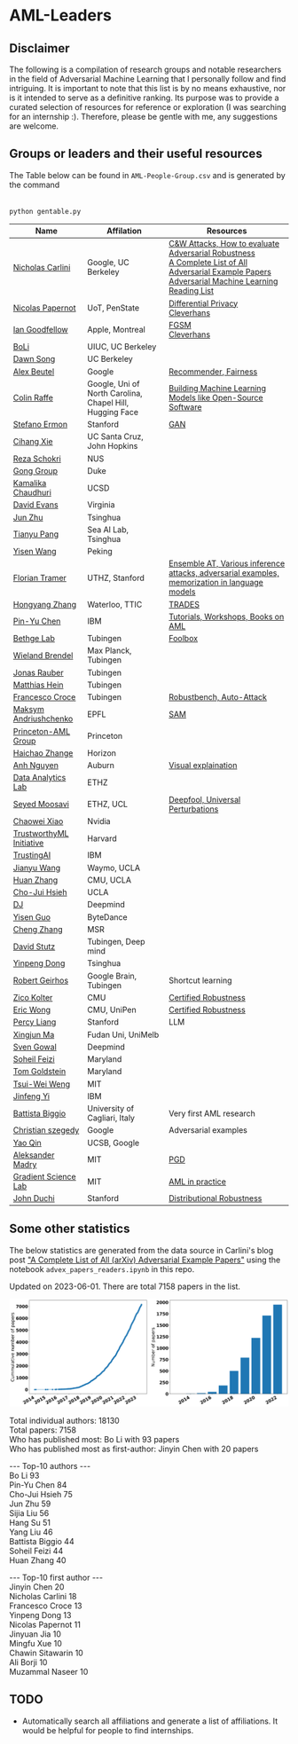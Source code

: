 # AML-Leaders

## Disclaimer 
The following is a compilation of research groups and notable researchers in the field of Adversarial Machine Learning that I personally follow and find intriguing. It is important to note that this list is by no means exhaustive, nor is it intended to serve as a definitive ranking. Its purpose was to provide a curated selection of resources for reference or exploration (I was searching for an internship :). Therefore, please be gentle with me, any suggestions are welcome.


## Groups or leaders and their useful resources 

The Table below can be found in `AML-People-Group.csv` and is generated by the command 

```bash

python gentable.py

```


|Name |Affilation |Resources | 
|----|----------|---------| 
|[Nicholas Carlini](https://nicholas.carlini.com) |Google, UC Berkeley |[C&W Attacks, How to evaluate Adversarial Robustness](https://arxiv.org/abs/1902.06705)<br> [A Complete List of All Adversarial Example Papers](https://nicholas.carlini.com/writing/2019/all-adversarial-example-papers.html)<br> [Adversarial Machine Learning Reading List](https://nicholas.carlini.com/writing/2018/adversarial-machine-learning-reading-list.html)| 
|[Nicolas Papernot](https://www.papernot.fr/) |UoT, PenState |[Differential Privacy](http://www.cleverhans.io/2021/05/01/capc.html)<br> [Cleverhans](http://www.cleverhans.io/)| 
|[Ian Goodfellow](https://www.iangoodfellow.com/) |Apple, Montreal |[FGSM ](https://arxiv.org/abs/1412.6572)<br> [Cleverhans](http://www.cleverhans.io/)| 
|[BoLi](https://aisecure.github.io/) |UIUC, UC Berkeley || 
|[Dawn Song ](https://people.eecs.berkeley.edu/~dawnsong/) |UC Berkeley  || 
|[Alex Beutel ](https://alexbeutel.com/projects.html) |Google  |[Recommender, Fairness](https://rrs2022.github.io/)| 
|[Colin Raffe ](https://colinraffel.com/) |Google, Uni of North Carolina, Chapel Hill, Hugging Face |[Building Machine Learning Models like Open-Source Software](https://dl.acm.org/doi/10.1145/3545111)| 
|[Stefano Ermon ](https://cs.stanford.edu/~ermon/#pub) |Stanford |[GAN](https://cs.stanford.edu/~ermon/#pub)| 
|[Cihang Xie ](https://cihangxie.github.io/) |UC Santa Cruz, John Hopkins || 
|[Reza Schokri](https://www.comp.nus.edu.sg/~reza/) |NUS || 
|[Gong Group ](http://gonglab.pratt.duke.edu/publications-year) |Duke || 
|[Kamalika Chaudhuri](https://cseweb.ucsd.edu//~kamalika/index.html) |UCSD  || 
|[David Evans](https://www.cs.virginia.edu/~evans/) |Virginia  || 
|[Jun Zhu](https://ml.cs.tsinghua.edu.cn/~jun/index.shtml) |Tsinghua || 
|[Tianyu Pang ](https://p2333.github.io/) |Sea AI Lab, Tsinghua || 
|[Yisen Wang](https://yisenwang.github.io/) |Peking  || 
|[Florian Tramer](https://floriantramer.com/) |UTHZ, Stanford |[Ensemble AT, Various inference attacks, adversarial examples, memorization in language models](https://floriantramer.com/)| 
|[Hongyang Zhang](https://hongyanz.github.io/) |Waterloo, TTIC  |[TRADES](https://hongyanz.github.io/)| 
|[Pin-Yu Chen](https://sites.google.com/site/pinyuchenpage/home) |IBM  |[Tutorials, Workshops, Books on AML](https://sites.google.com/site/pinyuchenpage/home)| 
|[Bethge Lab](https://bethgelab.org/) |Tubingen  |[Foolbox](https://github.com/bethgelab/foolbox)| 
|[Wieland Brendel ](https://robustml.is.mpg.de/) |Max Planck, Tubingen  || 
|[Jonas Rauber](https://scholar.google.de/citations?user=1ujJpuMAAAAJ) |Tubingen  || 
|[Matthias Hein](https://uni-tuebingen.de/fakultaeten/mathematisch-naturwissenschaftliche-fakultaet/fachbereiche/informatik/lehrstuehle/maschinelles-lernen/news/) |Tubingen  || 
|[Francesco Croce](https://scholar.google.com/citations?user=laq9cq0AAAAJ&hl=en) |Tubingen  |[Robustbench, Auto-Attack](https://robustbench.github.io/)| 
|[Maksym Andriushchenko](https://www.andriushchenko.me/) |EPFL |[SAM](https://www.andriushchenko.me/)| 
|[Princeton-AML Group](http://adversarial-learning.princeton.edu/) |Princeton  || 
|[Haichao Zhange](https://sites.google.com/site/hczhang1/) |Horizon  || 
|[Anh Nguyen](https://anhnguyen.me/research/) |Auburn |[Visual explaination](https://anhnguyen.me/research/)| 
|[Data Analytics Lab ](http://www.da.inf.ethz.ch/people/) |ETHZ || 
|[Seyed Moosavi](https://smoosavi.me/) |ETHZ, UCL  |[Deepfool, Universal Perturbations](https://smoosavi.me/)| 
|[Chaowei Xiao](https://xiaocw11.github.io/) |Nvidia || 
|[TrustworthyML Initiative](https://www.trustworthyml.org/) |Harvard  || 
|[TrustingAI ](https://research.ibm.com/topics/trustworthy-ai) |IBM  || 
|[Jianyu Wang](https://www.jianyuwang.me/) |Waymo, UCLA || 
|[Huan Zhang ](http://www.huan-zhang.com/) |CMU, UCLA || 
|[Cho-Jui Hsieh ](http://web.cs.ucla.edu/~chohsieh/publications.html) |UCLA  || 
|[DJ ](https://dj-research.netlify.app/#about) |Deepmind  || 
|[Yisen Guo](https://yiwenguo.github.io/) |ByteDance  || 
|[Cheng Zhang](https://cheng-zhang.org/) |MSR  || 
|[David Stutz](https://davidstutz.de/author/david-stutz/) |Tubingen, Deep mind || 
|[Yinpeng Dong](https://ml.cs.tsinghua.edu.cn/~yinpeng/) |Tsinghua || 
|[Robert Geirhos](https://robertgeirhos.com/) |Google Brain, Tubingen  |Shortcut learning| 
|[Zico Kolter](http://zicokolter.com/) |CMU |[Certified Robustness](http://zicokolter.com/)| 
|[Eric Wong](https://riceric22.github.io/) |CMU, UniPen |[Certified Robustness](https://riceric22.github.io/)| 
|[Percy Liang](https://cs.stanford.edu/~pliang/) |Stanford |LLM| 
|[Xingjun Ma](http://xingjunma.com/) |Fudan Uni, UniMelb  || 
|[Sven Gowal](https://scholar.google.com/citations?hl=en&user=7wclGnQAAAAJ&view_op=list_works&sortby=pubdate) |Deepmind  || 
|[Soheil Feizi](http://www.cs.umd.edu/~sfeizi/) |Maryland  || 
|[Tom Goldstein ](http://www.cs.umd.edu/~tomg/) |Maryland  || 
|[Tsui-Wei Weng](https://lilyweng.github.io/) |MIT || 
|[Jinfeng Yi](https://jinfengyi.net/) |IBM  || 
|[Battista Biggio](https://battistabiggio.github.io/) |University of Cagliari, Italy |Very first AML research| 
|[Christian szegedy](https://scholar.google.com/citations?user=bnQMuzgAAAAJ&hl=en) |Google |Adversarial examples| 
|[Yao Qin](https://cseweb.ucsd.edu//~yaq007/) |UCSB, Google || 
|[Aleksander Madry ](https://madry.mit.edu/) |MIT |[PGD](https://madry.mit.edu/)| 
|[Gradient Science Lab ](https://gradientscience.org/) |MIT |[AML in practice  ](https://gradientscience.org/)| 
|[John Duchi](https://web.stanford.edu/~jduchi/) |Stanford |[Distributional Robustness](https://web.stanford.edu/~jduchi/)| 


## Some other statistics 

The below statistics are generated from the data source in Carlini's blog post ["A Complete List of All (arXiv) Adversarial Example Papers"](https://nicholas.carlini.com/writing/2019/all-adversarial-example-papers.html) using the notebook `advex_papers_readers.ipynb` in this repo. 

<!-- Cummulative number of papers per year -->
Updated on 2023-06-01. There are total 7158 papers in the list. 

![Cummulative number of papers per year](figures/papers_per_year_side_by_side.png)


Total individual authors:  18130 <br>
Total papers:  7158 <br>
Who has published most:  Bo Li with 93 papers <br>
Who has published most as first-author: Jinyin Chen with 20 papers <br> 

--- Top-10 authors --- <br>
 Bo Li 93 <br>
 Pin-Yu Chen 84 <br>
 Cho-Jui Hsieh 75 <br>
 Jun Zhu 59 <br>
 Sijia Liu 56 <br>
 Hang Su 51 <br>
 Yang Liu 46 <br>
 Battista Biggio 44 <br>
 Soheil Feizi 44 <br>
 Huan Zhang 40 <br>

--- Top-10 first author --- <br>
Jinyin Chen 20 <br>
Nicholas Carlini 18 <br>
Francesco Croce 13 <br>
Yinpeng Dong 13 <br>
Nicolas Papernot 11 <br>
Jinyuan Jia 10 <br>
Mingfu Xue 10 <br>
Chawin Sitawarin 10 <br>
Ali Borji 10 <br>
Muzammal Naseer 10 <br>

## TODO 

- Automatically search all affiliations and generate a list of affiliations. It would be helpful for people to find internships. 